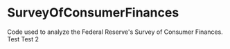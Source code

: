 # SurveyOfConsumerFinances
Code used to analyze the Federal Reserve's Survey of Consumer Finances.
Test
Test 2
